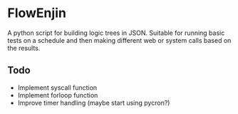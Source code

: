 # FlowEnjin
A python script for building logic trees in JSON. Suitable for running basic tests on a schedule and then making different web or system calls based on the results.

## Todo
- Implement syscall function
- Implement forloop function
- Improve timer handling (maybe start using pycron?)